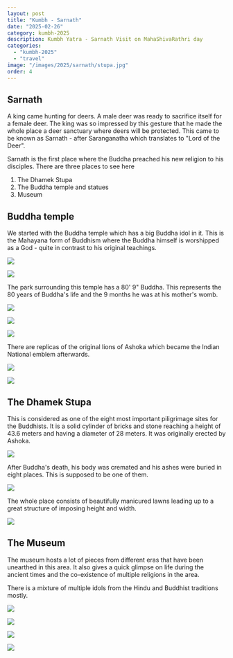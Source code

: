 ```yaml
---
layout: post
title: "Kumbh - Sarnath"
date: "2025-02-26"
category: kumbh-2025
description: Kumbh Yatra - Sarnath Visit on MahaShivaRathri day
categories: 
  - "kumbh-2025"
  - "travel"
image: "/images/2025/sarnath/stupa.jpg"
order: 4
---
```

## Sarnath

A king came hunting for deers. A male deer was ready to sacrifice itself for a female deer. The king was so impressed by this gesture that he made the whole place a deer sanctuary where deers will be protected. This came to be known as Sarnath - after Saranganatha which translates to "Lord of the Deer". 

Sarnath is the first place where the Buddha preached his new religion to his disciples. There are three places to see here 
1. The Dhamek Stupa
2. The Buddha temple and statues
3. Museum

## Buddha temple
We started with the Buddha temple which has a big Buddha idol in it. This is the Mahayana form of Buddhism where the Buddha himself is worshipped as a God - quite in contrast to his original teachings.  

[![](/images/2025/sarnath/buddha-temple.jpg)](//images/2025/sarnath/buddha-temple.jpg)

[![](/images/2025/sarnath/buddha-big.jpg)](//images/2025/sarnath/buddha-big.jpg)

The park surrounding this temple has a 80' 9" Buddha. This represents the 80 years of Buddha's life and the 9 months he was at his mother's womb.

[![](/images/2025/sarnath/standing-buddha.jpg)](//images/2025/sarnath/standing-buddha.jpg)

[![](/images/2025/sarnath/black-buddha.jpg)](//images/2025/sarnath/black-buddha.jpg)

[![](/images/2025/sarnath/buddha-with-chakra.jpg)](//images/2025/sarnath/buddha-with-chakra.jpg)

There are replicas of the original lions of Ashoka which became the Indian National emblem afterwards. 

[![](/images/2025/sarnath/lions.jpg)](//images/2025/sarnath/lions.jpg)

[![](/images/2025/sarnath/chakra-lions.jpg)](//images/2025/sarnath/chakra-lions.jpg)

## The Dhamek Stupa
This is considered as one of the eight most important piligrimage sites for the Buddhists. It is a solid cylinder of bricks and stone reaching a height of 43.6 meters and having a diameter of 28 meters. It was originally erected by Ashoka. 

[![](/images/2025/sarnath/stupa-inscription.jpg)](//images/2025/sarnath/stupa-inscription.jpg)

After Buddha's death, his body was cremated and his ashes were buried in eight places. This is supposed to be one of them. 

[![](/images/2025/sarnath/stupa-with-ruins.jpg)](//images/2025/sarnath/stupa-with-ruins.jpg)

The whole place consists of beautifully manicured lawns leading up to a great structure of imposing height and width. 

[![](/images/2025/sarnath/stupa-with-lawns.jpg)](//images/2025/sarnath/stupa-with-lawns.jpg)


## The Museum
The museum hosts a lot of pieces from different eras that have been unearthed in this area. It also gives a quick glimpse on life during the ancient times and the co-existence of multiple religions in the area. 

There is a mixture of multiple idols from the Hindu and Buddhist traditions mostly.

[![](/images/2025/sarnath/wheel.jpg)](//images/2025/sarnath/wheel.jpg)

[![](/images/2025/sarnath/assorted.jpg)](//images/2025/sarnath/assorted.jpg)

[![](/images/2025/sarnath/buddha-multiple.jpg)](//images/2025/sarnath/buddha-multiple.jpg)

[![](/images/2025/sarnath/shiva.jpg)](//images/2025/sarnath/shiva.jpg)





